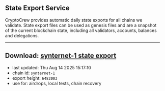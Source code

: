 ## State Export Service
CryptoCrew provides automatic daily state exports for all chains we validate. State export files can be used as genesis files and are a snapshot of the current blockchain state, including all validators, accounts, balances and delegations.

---
**Download: [synternet-1 state export](https://dl-eu2.ccvalidators.com/SERVICE/synternet/synternet-1_export_6482003.json)**
---

- last updated: Thu Aug 14 2025 15:17:10
- chain id: `synternet-1`
- export height: `6482003`
- use for: airdrops, local tests, chain recovery
